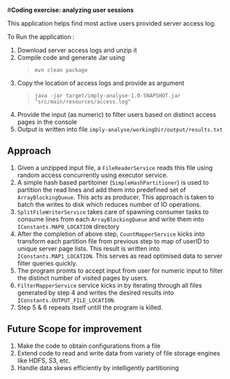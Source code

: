 #**Coding exercise: analyzing user sessions**

This application helps find most active users provided server access log.

To Run the application :
1. Download server access logs and unzip it
2. Compile code and generate Jar using
   > `mvn clean package`
3. Copy the location of access logs and provide as argument
   >`java -jar target/imply-analyse-1.0-SNAPSHOT.jar "src/main/resources/access.log"`
4. Provide the input (as numeric) to filter users based on distinct access pages in the console
5. Output is written into file `imply-analyse/workingDir/output/results.txt`

## Approach
1. Given a unzipped input file, a `FileReaderService` reads this file using random access concurrently using executor service.
2. A simple hash based partitoiner (`SimpleHashPartitioner`) is used to partition the read lines and add them into predefined set of `ArrayBlockingQueue`. This acts as producer. This approach is taken to batch the writes to disk which reduces number of IO operations.
3. `SplitFileWriterService` takes care of spawning consumer tasks to consume lines from each `ArrayBlockingQueue` and write them into `IConstants.MAP0_LOCATION` directory
4. After the completion of above step, `CountMapperService` kicks into transform each partition file from previous step to map of userID to unique server page lists. This result is written into `IConstants.MAP1_LOCATION`. This serves as read optimised data to server filter queries  quickly.
5. The program promts to accept input from user for numeric input to filter the distinct number of visited pages by users.
6. `FilterMapperService` service kicks in by iterating through all files generated by step 4 and writes the desired results into `IConstants.OUTPUT_FILE_LOCATION`.
7. Step 5 & 6 repeats itself untill the program is killed.


## Future Scope for improvement
1. Make the code to obtain configurations from a file
2. Extend code to read and write data from variety of file storage engines like HDFS, S3, etc.
3. Handle data skews efficiently by intelligently partitioning